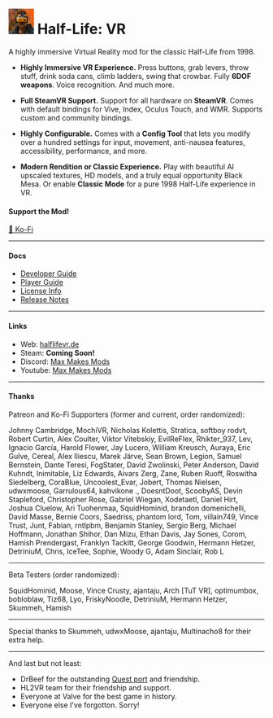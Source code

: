 # <img src="../art/game_icon.png" alt="HLVR Game Icon" width="50"/> Half-Life: VR

A highly immersive Virtual Reality mod for the classic Half-Life from 1998.

- **Highly Immersive VR Experience.**
Press buttons, grab levers, throw stuff, drink soda cans, climb ladders, swing that crowbar. Fully **6DOF weapons**. Voice recognition. And much more.

- **Full SteamVR Support.**
Support for all hardware on **SteamVR**. Comes with default bindings for Vive, Index, Oculus Touch, and WMR. Supports custom and community bindings.

- **Highly Configurable.**
Comes with a **Config Tool** that lets you modify over a hundred settings for input, movement, anti-nausea features, accessibility, performance, and more.

- **Modern Rendition or Classic Experience.**
Play with beautiful AI upscaled textures, HD models, and a truly equal opportunity Black Mesa. Or enable **Classic Mode** for a pure 1998 Half-Life experience in VR.

#### Support the Mod!

[🍵 Ko-Fi](https://www.ko-fi.com/maxmakesmods)

---
#### Docs

- [Developer Guide](dev-guide.md)
- [Player Guide](player-guide.md)
- [License Info](license-info.md)
- [Release Notes](release-notes.md)

---
#### Links

- Web: [halflifevr.de](https://www.halflifevr.de/)
- Steam: **Coming Soon!**
- Discord: [Max Makes Mods](https://discord.gg/jujwEGf62K)
- Youtube: [Max Makes Mods](https://youtube.com/maxmakesmods)

---
#### Thanks

Patreon and Ko-Fi Supporters (former and current, order randomized):

Johnny Cambridge, MochiVR, Nicholas Kolettis, Stratica, softboy rodvt, Robert Curtin, Alex Coulter, Viktor Vitebskiy, EvilReFlex, Rhikter_937, Lev, Ignacio García, Harold Flower, Jay Lucero, William Kreusch, Auraya, Eric Gulve, Cereal, Alex Iliescu, Marek Järve, Sean Brown, Legion, Samuel Bernstein, Dante Teresi, FogStater, David Zwolinski, Peter Anderson, David Kuhndt, Inimitable, Liz Edwards, Aivars Zerg, Zane, Ruben Ruoff, Roswitha Siedelberg, CoraBlue, Uncoolest_Evar, Jobert, Thomas Nielsen, udwxmoose, Garrulous64, kahvikone ., DoesntDoot, ScoobyAS, Devin Stapleford, Christopher Rose, Gabriel Wiegan, Xodetaetl, Daniel Hirt, Joshua Cluelow, Ari Tuohenmaa, SquidHominid, brandon domenichelli, David Masse, Bernie Coors, Saedriss, phantom lord, Tom, villain749, Vince Trust, Junt, Fabian, rntlpbm, Benjamin Stanley, Sergio Berg, Michael Hoffmann, Jonathan Shihor, Dan Mizu, Ethan Davis, Jay Sones, Corom, Hamish Prendergast, Franklyn Tackitt, George Goodwin, Hermann Hetzer, DetriniuM, Chris, IceTee, Sophie, Woody G, Adam Sinclair, Rob L

---
Beta Testers (order randomized):

SquidHominid, Moose, Vince Crusty, ajantaju, Arch [TuT VR], optimumbox, bobloblaw, Tiz68, Lyo, FriskyNoodle, DetriniuM, Hermann Hetzer, Skummeh, Hamish

---
Special thanks to Skummeh, udwxMoose, ajantaju, Multinacho8 for their extra help.

---
And last but not least:

- DrBeef for the outstanding [Quest port](https://www.lambda1vr.com/) and friendship.
- HL2VR team for their friendship and support.
- Everyone at Valve for the best game in history.
- Everyone else I've forgotton. Sorry!

